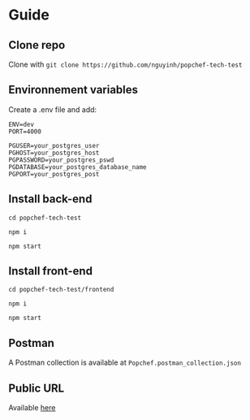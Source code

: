 # Guide
## Clone repo
Clone with `git clone https://github.com/nguyinh/popchef-tech-test`

## Environnement variables
Create a .env file and add:
```
ENV=dev
PORT=4000

PGUSER=your_postgres_user
PGHOST=your_postgres_host
PGPASSWORD=your_postgres_pswd
PGDATABASE=your_postgres_database_name
PGPORT=your_postgres_post
```

## Install back-end
`cd popchef-tech-test`

`npm i`

`npm start`

## Install front-end
`cd popchef-tech-test/frontend`

`npm i`

`npm start`

## Postman
A Postman collection is available at `Popchef.postman_collection.json`

## Public URL
Available [here](https://pc-tech-test-nguyinh.herokuapp.com/)